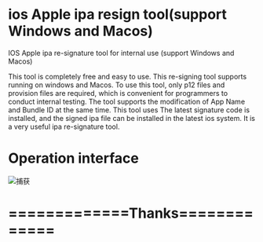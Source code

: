 # ios Apple ipa resign tool(support Windows and Macos)
IOS Apple ipa re-signature tool for internal use (support Windows and Macos)

This tool is completely free and easy to use. This re-signing tool supports running on windows and Macos. To use this tool, only p12 files and provision files are required, which is convenient for programmers to conduct internal testing. The tool supports the modification of App Name and Bundle ID at the same time. This tool uses The latest signature code is installed, and the signed ipa file can be installed in the latest ios system. It is a very useful ipa re-signature tool.
# Operation interface
![捕获](https://user-images.githubusercontent.com/117192490/199538821-cbf11ddb-f040-471c-b1a5-aa2a15ea7e36.JPG)
#   =============Thanks=============
